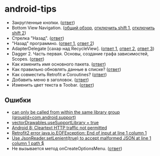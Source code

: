 # android-tips

* Закругленные кнопки. ([ответ](https://medium.com/@inibukanadit/androidstarter-1-i-want-a-round-button-636bc5553d6d))
* Bottom View Navigation. ([общий обзор](https://android.jlelse.eu/ultimate-guide-to-bottom-navigation-on-android-75e4efb8105f), [отключить shift 1](https://gist.github.com/aboutgaurav/7bc06bde7822502e51a06f9410dfd3e2), [отключить shift 2](http://qaru.site/questions/59984/how-to-disable-bottomnavigationview-shift-mode))
* Стрелка "Назад". ([ответ](https://stackoverflow.com/questions/26651602/display-back-arrow-on-toolbar))
* "Назад" программно. ([ответ 1](https://stackoverflow.com/questions/10863572/programmatically-go-back-to-the-previous-fragment-in-the-backstack), [ответ 2](https://stackoverflow.com/questions/34803872/android-back-button-navigate-to-specific-fragment))
* AdapterDelegate [сахар над RecycleView]. ([ответ 1](https://github.com/sockeqwe/AdapterDelegates), [ответ 2](https://android.jlelse.eu/android-dtt-19-adapter-delegates-6003349f2120), [ответ 3](https://android.jlelse.eu/keddit-part-4-recyclerview-delegate-adapters-data-classes-with-kotlin-9248f44327f7))
* Dagger 2. Часть первая. Основы, создание графа зависимостей, Scopes. ([ответ](https://habr.com/post/279125/))
* Как изменить имя основного пакета. ([ответ](https://stackoverflow.com/questions/16804093/android-studio-rename-package))
* Как правильно обновлять данные в списке? ([ответ](https://startandroid.ru/ru/blog/504-primer-ispolzovanija-android-diffutil.html))
* Как совместить Retrofit и Coroutines? ([ответ](https://medium.com/exploring-android/android-networking-with-coroutines-and-retrofit-a2f20dd40a83))
* Добавить меню в заголовок. ([ответ](https://devcolibri.com/unit/%D1%83%D1%80%D0%BE%D0%BA-11-%D1%80%D0%B0%D0%B1%D0%BE%D1%82%D0%B0-%D1%81-toolbar-%D0%B8-menu-%D0%BD%D0%B0-%D0%BF%D1%80%D0%B8%D0%BC%D0%B5%D1%80%D0%B5-userinfoactivity/))
* Изменить цвет текста в Toobar. ([ответ](https://stackoverflow.com/questions/26852108/how-do-you-set-the-title-color-for-the-new-toolbar))


## Ошибки

* [can only be called from within the same library group (groupId=com.android.support)](https://stackoverflow.com/questions/41150995/appcompatactivity-oncreate-can-only-be-called-from-within-the-same-library-group)
* [vectorDrawables.useSupportLibrary = true](https://medium.com/@imrankst1221/vector-drawable-is-the-best-practices-for-android-development-with-kotlin-9e8cf54372d5)
* [Android 8: Cleartext HTTP traffic not permitted](https://stackoverflow.com/questions/45940861/android-8-cleartext-http-traffic-not-permitted)
* [Retrofit2 error java.io.EOFException: End of input at line 1 column 1](https://stackoverflow.com/questions/35744795/retrofit2-error-java-io-eofexception-end-of-input-at-line-1-column-1)
* [Use JsonReader.setLenient(true) to accept malformed JSON at line 1 column 1 path $](https://stackoverflow.com/questions/39918814/use-jsonreader-setlenienttrue-to-accept-malformed-json-at-line-1-column-1-path)
* Не вызывается метод onCreateOptionsMenu. ([ответ](https://stackoverflow.com/questions/13267030/oncreateoptionsmenu-is-never-called))

